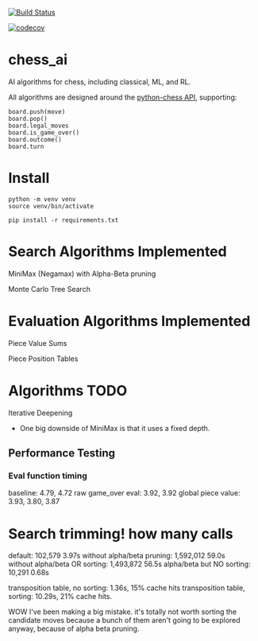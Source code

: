 [![Build Status](https://github.com/eschluntz/chess_ai/actions/workflows/run_tests.yml/badge.svg)](https://github.com/eschluntz/chess_ai/actions)

[![codecov](https://codecov.io/gh/eschluntz/chess_ai/graph/badge.svg?token=2ZF9NR8ILO)](https://codecov.io/gh/eschluntz/chess_ai)

# chess_ai
AI algorithms for chess, including classical, ML, and RL.

All algorithms are designed around the [python-chess API](https://python-chess.readthedocs.io/en/latest/), supporting:
```
board.push(move)
board.pop()
board.legal_moves
board.is_game_over()
board.outcome()
board.turn
```

# Install

```
python -m venv venv
source venv/bin/activate

pip install -r requirements.txt
```


# Search Algorithms Implemented

MiniMax (Negamax) with Alpha-Beta pruning

Monte Carlo Tree Search

# Evaluation Algorithms Implemented

Piece Value Sums

Piece Position Tables

# Algorithms TODO

Iterative Deepening
- One big downside of MiniMax is that it uses a fixed depth. 



## Performance Testing

### Eval function timing
baseline: 4.79, 4.72
raw game_over eval: 3.92, 3.92
global piece value: 3.93, 3.80, 3.87

# Search trimming! how many calls
default:                          102,579    3.97s
without alpha/beta pruning:     1,592,012   59.0s  
without alpha/beta OR sorting:  1,493,872   56.5s
alpha/beta but NO sorting:         10,291    0.68s

transposition table, no sorting: 1.36s, 15% cache hits
transposition table, sorting: 10.29s, 21% cache hits.

WOW I've been making a big mistake. it's totally not worth sorting 
the candidate moves because a bunch of them aren't going to be explored 
anyway, because of alpha beta pruning.